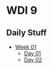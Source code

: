 # WDI 9

## Daily Stuff

* [Week 01](week_01/wk01_summary.md)
    - [Day 01](week_01/wk01_day01.md)
    - [Day 02](week_01/wk01_day02.md)
